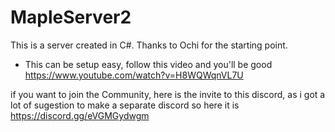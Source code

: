 # MapleServer2
This is a server created in C#. Thanks to Ochi for the starting point.
- This can be setup easy, follow this video and you'll be good https://www.youtube.com/watch?v=H8WQWqnVL7U 

if you want to join the Community, here is the invite to this discord, as i got a lot of sugestion to make a separate discord so here it is https://discord.gg/eVGMGydwgm